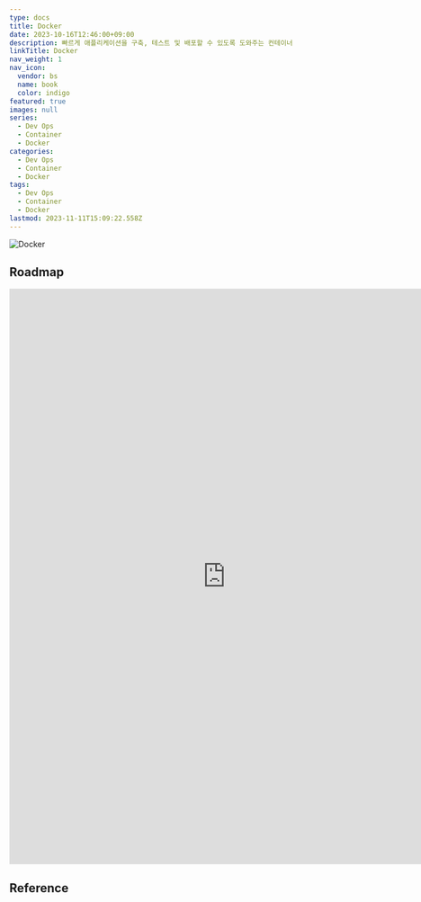 ```yaml
---
type: docs
title: Docker
date: 2023-10-16T12:46:00+09:00
description: 빠르게 애플리케이션을 구축, 테스트 및 배포할 수 있도록 도와주는 컨테이너 런타임 기술
linkTitle: Docker
nav_weight: 1
nav_icon:
  vendor: bs
  name: book
  color: indigo
featured: true
images: null
series:
  - Dev Ops
  - Container
  - Docker
categories:
  - Dev Ops
  - Container
  - Docker
tags:
  - Dev Ops
  - Container
  - Docker
lastmod: 2023-11-11T15:09:22.558Z
---
```


![Docker](/dev-ops/docker.png?width=512px#center)

## Roadmap

<p align="center">
<iframe width="768" height="1024" src="https://roadmap.sh/docker?s=652b754df43a58c923ce9d26" frameborder="0" allow="accelerometer; autoplay; encrypted-media; gyroscope; picture-in-picture" allowfullscreen></iframe>
</p>

## Reference
